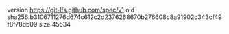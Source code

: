 version https://git-lfs.github.com/spec/v1
oid sha256:b3106711276d674c612c2d2376268670b276608c8a91902c343cf49f8f78db09
size 45534
